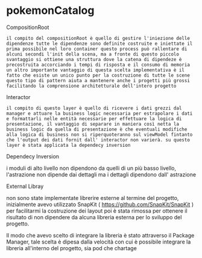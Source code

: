 # pokemonCatalog

 CompositionRoot
 
    il compito del compositionRoot è quello di gestire l'iniezione delle dipendenze tutte le dipendenze sono definite costruite e iniettate il prima possibile nel loro container questo process può rallentare di alcuni secondi l'init della scena, ma a fronte di questo piccolo svantaggio si ottiene una struttura dove la catena di dipendeze è precostruita accorciando i tempi di risposta e il consumo di memoria un altro importante vantaggio di questa scelta implementativa è il fatto che esiste un unico punto per la costruzione di tutte le scene questo tipo di pattern aiuta a mantenere anche i progetti più grossi facilitando la comprensione architetturale dell'intero progetto
    
 Interactor
 
    il compito di questo layer è quello di ricevere i dati grezzi dal manager e attuare la business logic necessaria per estrapolare i dati e formattarli nelle entità necessarie per effettuare la logica di presentazione, il vantaggio di separare in maniera così netta la business logic da quella di presentazione è che eventuali modifiche alla logica di business non si riperquoteranno sul viewModel fintanto che l'output dei dati fornit dall' interactor non varierà. su questo layer è stata applicata la dependecy inversion 

 Dependecy Inversion
 
 i moduli di alto livello non dipendono da quelli di un più basso livello, l'astrazione non dipende dai dettagli ma i dettagli dipendono dall' astrazione

 External Libray
 
non sono state implementate librerire esterne al termine del progetto, inizialmente avevo utilizzato SnapKit ( https://github.com/SnapKit/SnapKit )
per facilitarmi la costruzione dei layout poi è stata rimossa per ottenere il risultato di non dipendere da alcuna libreria esterna per lo sviluppo del progetto.

Il modo che avevo scelto di integrare la libreria è stato attraverso il Package Manager, tale scelta è dipesa dalla velocità con cui è possibile integrare la libreria all'interno del progetto, sia pod che chartage


